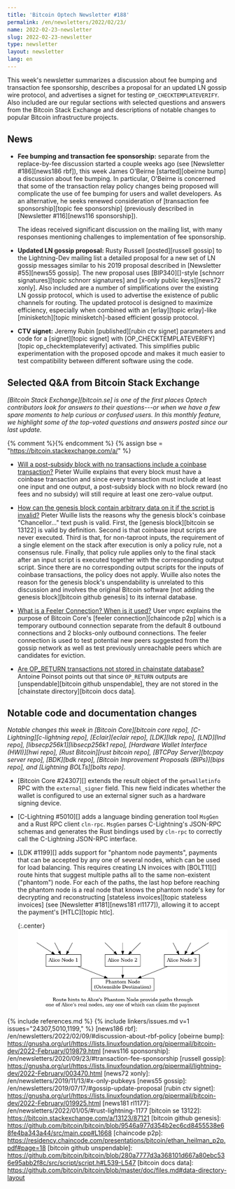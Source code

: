 ```yaml
---
title: 'Bitcoin Optech Newsletter #188'
permalink: /en/newsletters/2022/02/23/
name: 2022-02-23-newsletter
slug: 2022-02-23-newsletter
type: newsletter
layout: newsletter
lang: en
---
```

This week's newsletter summarizes a discussion about fee bumping and
transaction fee sponsorship, describes a proposal for an updated LN
gossip wire protocol, and advertises a signet for testing
`OP_CHECKTEMPLATEVERIFY`.  Also included are our regular sections with
selected questions and answers from the Bitcoin Stack Exchange and
descriptions of notable changes to popular Bitcoin infrastructure
projects.

## News

- **Fee bumping and transaction fee sponsorship:** separate from the
  replace-by-fee discussion started a couple weeks ago (see [Newsletter
  #186][news186 rbf]), this week James O'Beirne [started][obeirne bump]
  a discussion about fee bumping.  In particular, O'Beirne is concerned
  that some of the transaction relay policy changes being proposed will
  complicate the use of fee bumping for users and wallet developers.  As
  an alternative, he seeks renewed consideration of [transaction fee
  sponsorship][topic fee sponsorship] (previously described in
  [Newsletter #116][news116 sponsorship]).

  The ideas received significant discussion on the mailing list, with
  many responses mentioning challenges to implementation of fee
  sponsorship.

- **Updated LN gossip proposal:** Rusty Russell [posted][russell gossip]
  to the Lightning-Dev mailing list a detailed proposal for a new set of
  LN gossip messages similar to his 2019 proposal described in
  [Newsletter #55][news55 gossip].  The new proposal uses
  [BIP340][]-style [schnorr signatures][topic schnorr signatures] and
  [x-only public keys][news72 xonly].  Also included are a number of
  simplifications over the existing LN gossip protocol, which is used to
  advertise the existence of public channels for routing.  The updated
  protocol is designed to maximize efficiency, especially when combined
  with an [erlay][topic erlay]-like [minisketch][topic minisketch]-based
  efficient gossip protocol.

- **CTV signet:** Jeremy Rubin [published][rubin ctv signet] parameters
  and code for a [signet][topic signet] with
  [OP_CHECKTEMPLATEVERIFY][topic op_checktemplateverify] activated.
  This simplifies public experimentation with the proposed opcode and
  makes it much easier to test compatibility between different software
  using the code.

## Selected Q&A from Bitcoin Stack Exchange

*[Bitcoin Stack Exchange][bitcoin.se] is one of the first places Optech
contributors look for answers to their questions---or when we have a
few spare moments to help curious or confused users.  In
this monthly feature, we highlight some of the top-voted questions and
answers posted since our last update.*

{% comment %}<!-- https://bitcoin.stackexchange.com/search?tab=votes&q=created%3a1m..%20is%3aanswer -->{% endcomment %}
{% assign bse = "https://bitcoin.stackexchange.com/a/" %}

- [Will a post-subsidy block with no transactions include a coinbase transaction?]({{bse}}112193)
  Pieter Wuille explains that every block must have a coinbase transaction
  and since every transaction must include at least one
  input and one output, a post-subsidy block with no block reward (no fees and
  no subsidy) will still require at least one zero-value output.

- [How can the genesis block contain arbitrary data on it if the script is invalid?]({{bse}}112439)
  Pieter Wuille lists the reasons why the genesis block's coinbase
  "Chancellor..." text push is valid. First, the [genesis block][bitcoin se 13122] is valid by
  definition. Second is that coinbase input scripts are never executed.
  Third is that, for non-taproot inputs, the requirement of a single element on the stack
  after execution is only a policy rule, not a consensus rule. Finally, that policy
  rule applies only to the final stack after an input script is executed together with the corresponding output script. Since there
  are no corresponding output scripts for the inputs of coinbase transactions, the policy does not
  apply. Wuille also notes the reason for the genesis block's unspendability is
  unrelated to this discussion and involves the original Bitcoin software [not
  adding the genesis block][bitcoin github genesis] to its internal database.

- [What is a Feeler Connection? When is it used?]({{bse}}112247)
  User vnprc explains the purpose of Bitcoin Core's [feeler
  connection][chaincode p2p] which is a temporary outbound connection separate from the
  default 8 outbound connections and 2 blocks-only outbound connections. The
  feeler connection is used to test potential new peers suggested from the
  gossip network as well as test previously unreachable peers which are candidates for eviction.

- [Are OP_RETURN transactions not stored in chainstate database?]({{bse}}112312)
  Antoine Poinsot points out that since `OP_RETURN` outputs are
  [unspendable][bitcoin github unspendable], they are not stored in the
  [chainstate directory][bitcoin docs data].

## Notable code and documentation changes

*Notable changes this week in [Bitcoin Core][bitcoin core repo],
[C-Lightning][c-lightning repo], [Eclair][eclair repo], [LDK][ldk repo],
[LND][lnd repo], [libsecp256k1][libsecp256k1 repo], [Hardware Wallet
Interface (HWI)][hwi repo], [Rust Bitcoin][rust bitcoin repo], [BTCPay
Server][btcpay server repo], [BDK][bdk repo], [Bitcoin Improvement
Proposals (BIPs)][bips repo], and [Lightning BOLTs][bolts repo].*

- [Bitcoin Core #24307][] extends the result object of the `getwalletinfo` RPC
  with the `external_signer` field. This new field indicates whether the wallet
  is configured to use an external signer such as a hardware signing
  device.

- [C-Lightning #5010][] adds a language binding generation tool `MsgGen` and a
  Rust RPC client `cln-rpc`. `MsgGen` parses C-Lightning's JSON-RPC schemas and
  generates the Rust bindings used by `cln-rpc` to correctly call the
  C-Lightning JSON-RPC interface.

- [LDK #1199][] adds support for "phantom node payments", payments that
  can be accepted by any one of several nodes, which can be used for
  load balancing.  This requires creating LN invoices with [BOLT11][] route
  hints that suggest multiple paths all to the same non-existent
  ("phantom") node.  For each of the paths, the last hop before reaching
  the phantom node is a real node that knows the phantom node's key for
  decrypting and reconstructing [stateless invoices][topic stateless
  invoices] (see [Newsletter #181][news181 rl1177]), allowing it to
  accept the payment's [HTLC][topic htlc].

  {:.center}
  ![Phantom node route hints illustration](/img/posts/2022-02-phantom-node-payments.dot.png)

{% include references.md %}
{% include linkers/issues.md v=1 issues="24307,5010,1199," %}
[news186 rbf]: /en/newsletters/2022/02/09/#discussion-about-rbf-policy
[obeirne bump]: https://gnusha.org/url/https://lists.linuxfoundation.org/pipermail/bitcoin-dev/2022-February/019879.html
[news116 sponsorship]: /en/newsletters/2020/09/23/#transaction-fee-sponsorship
[russell gossip]: https://gnusha.org/url/https://lists.linuxfoundation.org/pipermail/lightning-dev/2022-February/003470.html
[news72 xonly]: /en/newsletters/2019/11/13/#x-only-pubkeys
[news55 gossip]: /en/newsletters/2019/07/17/#gossip-update-proposal
[rubin ctv signet]: https://gnusha.org/url/https://lists.linuxfoundation.org/pipermail/bitcoin-dev/2022-February/019925.html
[news181 rl1177]: /en/newsletters/2022/01/05/#rust-lightning-1177
[bitcoin se 13122]: https://bitcoin.stackexchange.com/a/13123/87121
[bitcoin github genesis]: https://github.com/bitcoin/bitcoin/blob/9546a977d354b2ec6cd8455538e68fe4ba343a44/src/main.cpp#L1668
[chaincode p2p]: https://residency.chaincode.com/presentations/bitcoin/ethan_heilman_p2p.pdf#page=18
[bitcoin github unspendable]: https://github.com/bitcoin/bitcoin/blob/280a7777d3a368101d667a80ebc536e95abb2f8c/src/script/script.h#L539-L547
[bitcoin docs data]: https://github.com/bitcoin/bitcoin/blob/master/doc/files.md#data-directory-layout
